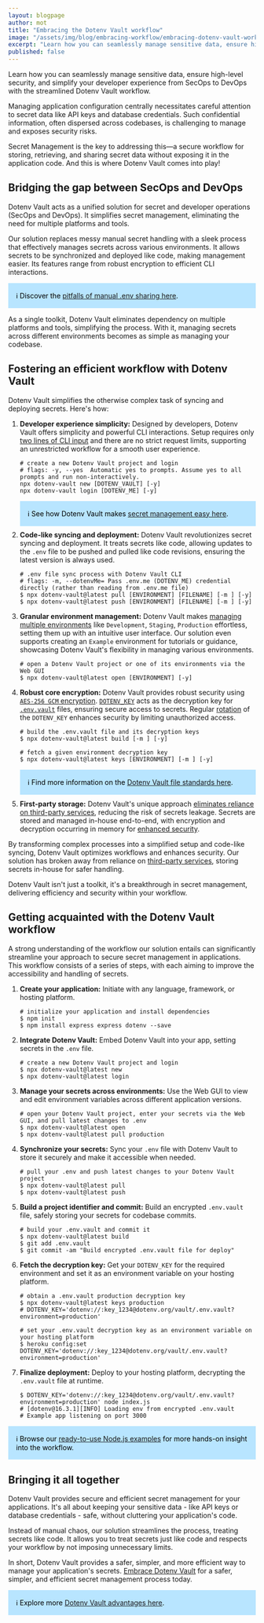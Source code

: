 ```yaml
---
layout: blogpage
author: mot
title: "Embracing the Dotenv Vault workflow"
image: "/assets/img/blog/embracing-workflow/embracing-dotenv-vault-workflow-cover.png"
excerpt: "Learn how you can seamlessly manage sensitive data, ensure high-level security, and simplify your developer experience from SecOps to DevOps with the streamlined Dotenv Vault workflow."
published: false
---
```


Learn how you can seamlessly manage sensitive data, ensure high-level security, and simplify your developer experience from SecOps to DevOps with the streamlined Dotenv Vault workflow.

Managing application configuration centrally necessitates careful attention to secret data like API keys and database credentials. Such confidential information, often dispersed across codebases, is challenging to manage and exposes security risks. 

Secret Management is the key to addressing this—a secure workflow for storing, retrieving, and sharing secret data without exposing it in the application code. And this is where Dotenv Vault comes into play!

## Bridging the gap between SecOps and DevOps

Dotenv Vault acts as a unified solution for secret and developer operations (SecOps and DevOps). It simplifies secret management, eliminating the need for multiple platforms and tools.

Our solution replaces messy manual secret handling with a sleek process that effectively manages secrets across various environments. It allows secrets to be synchronized and deployed like code, making management easier. Its features range from robust encryption to efficient CLI interactions.
<div style="background: #b8e5ff; padding: 1rem; color: black; margin-bottom: 2%">ℹ Discover the <a href="https://www.dotenv.org/blog/2023/06/27/tackling-pitfalls-manual-.env-file-sharing.html">pitfalls of manual .env sharing here</a>.</div>

As a single toolkit, Dotenv Vault eliminates dependency on multiple platforms and tools, simplifying the process. With it, managing secrets across different environments becomes as simple as managing your codebase.

## Fostering an efficient workflow with Dotenv Vault

Dotenv Vault simplifies the otherwise complex task of syncing and deploying secrets. Here's how:
1. **Developer experience simplicity:** Designed by developers, Dotenv Vault offers simplicity and powerful CLI interactions. Setup requires only [two lines of CLI input](https://www.dotenv.org/docs/sync/quickstart) and there are no strict request limits, supporting an unrestricted workflow for a smooth user experience.
    ```shell
    # create a new Dotenv Vault project and login
    # flags: -y, --yes  Automatic yes to prompts. Assume yes to all prompts and run non-interactively.
    npx dotenv-vault new [DOTENV_VAULT] [-y] 
    npx dotenv-vault login [DOTENV_ME] [-y] 
    ```
    <div style="background: #b8e5ff; padding: 1rem; color: black; margin-bottom: 2%">ℹ See how Dotenv Vault makes <a href="https://www.dotenv.org/blog/2023/07/11/making-secret-management-easy.html">secret management easy here</a>.</div>
2. **Code-like syncing and deployment:** Dotenv Vault revolutionizes secret syncing and deployment. It treats secrets like code, allowing updates to the `.env` file to be pushed and pulled like code revisions, ensuring the latest version is always used. 
    ```shell
    # .env file sync process with Dotenv Vault CLI
    # flags: -m, --dotenvMe= Pass .env.me (DOTENV_ME) credential directly (rather than reading from .env.me file)
    $ npx dotenv-vault@latest pull [ENVIRONMENT] [FILENAME] [-m ] [-y] 
    $ npx dotenv-vault@latest push [ENVIRONMENT] [FILENAME] [-m ] [-y]
    ```
3. **Granular environment management:** Dotenv Vault makes [managing multiple environments](https://www.dotenv.org/docs/tutorials/environments) like `Development`, `Staging`, `Production` effortless, setting them up with an intuitive user interface. Our solution even supports creating an `Example` environment for tutorials or guidance, showcasing Dotenv Vault's flexibility in managing various environments.
    ```shell
    # open a Dotenv Vault project or one of its environments via the Web GUI
    $ npx dotenv-vault@latest open [ENVIRONMENT] [-y]
    ```
4. **Robust core encryption:** Dotenv Vault provides robust security using [`AES-256 GCM` encryption](https://www.dotenv.org/security/). [`DOTENV_KEY`](https://www.dotenv.org/docs/security/dotenv-key) acts as the decryption key for [`.env.vault`](https://www.dotenv.org/docs/security/env-vault) files, ensuring secure access to secrets. Regular [rotation](https://www.dotenv.org/docs/dotenv-vault/rotatekey) of the `DOTENV_KEY` enhances security by limiting unauthorized access. 
    ```shell
    # build the .env.vault file and its decryption keys
    $ npx dotenv-vault@latest build [-m ] [-y]

    # fetch a given environment decryption key
    $ npx dotenv-vault@latest keys [ENVIRONMENT] [-m ] [-y]
    ```
    <div style="background: #b8e5ff; padding: 1rem; color: black; margin-bottom: 2%">ℹ Find more information on the <a href="https://www.dotenv.org/blog/2023/07/18/look-into-dotenv-vault-file-standards.html">Dotenv Vault file standards here</a>.</div>
5. **First-party storage:** Dotenv Vault's unique approach [eliminates reliance on third-party services](https://www.dotenv.org/blog/2023/07/04/overcoming-external-integrations-woes.html), reducing the risk of secrets leakage. Secrets are stored and managed in-house end-to-end, with encryption and decryption occurring in memory for [enhanced security](https://www.dotenv.org/security/).
   
By transforming complex processes into a simplified setup and code-like syncing, Dotenv Vault optimizes workflows and enhances security. Our solution has broken away from reliance on [third-party services](https://www.dotenv.org/blog/2023/07/04/overcoming-external-integrations-woes.html), storing secrets in-house for safer handling.

Dotenv Vault isn't just a toolkit, it's a breakthrough in secret management, delivering efficiency and security within your workflow. 

## Getting acquainted with the Dotenv Vault workflow

A strong understanding of the workflow our solution entails can significantly streamline your approach to secure secret management in applications. This workflow consists of a series of steps, with each aiming to improve the accessibility and handling of secrets.

1. **Create your application:** Initiate with any language, framework, or hosting platform.
    ```shell
    # initialize your application and install dependencies
    $ npm init
    $ npm install express express dotenv --save
    ```
2. **Integrate Dotenv Vault:** Embed Dotenv Vault into your app, setting secrets in the `.env` file.
    ```shell
    # create a new Dotenv Vault project and login
    $ npx dotenv-vault@latest new
    $ npx dotenv-vault@latest login
    ```
3. **Manage your secrets across environments:** Use the Web GUI to view and edit environment variables across different application versions.
    ```shell    
    # open your Dotenv Vault project, enter your secrets via the Web GUI, and pull latest changes to .env
    $ npx dotenv-vault@latest open
    $ npx dotenv-vault@latest pull production
    ```
4. **Synchronize your secrets:** Sync your `.env` file with Dotenv Vault to store it securely and make it accessible when needed.
    ```shell
    # pull your .env and push latest changes to your Dotenv Vault project
    $ npx dotenv-vault@latest pull
    $ npx dotenv-vault@latest push
    ```
6. **Build a project identifier and commit:** Build an encrypted `.env.vault` file, safely storing your secrets for codebase commits.
    ```shell
    # build your .env.vault and commit it 
    $ npx dotenv-vault@latest build
    $ git add .env.vault
    $ git commit -am "Build encrypted .env.vault file for deploy"
    ```
7. **Fetch the decryption key:** Get your `DOTENV_KEY` for the required environment and set it as an environment variable on your hosting platform.
    ```shell
    # obtain a .env.vault production decryption key 
    $ npx dotenv-vault@latest keys production
    # DOTENV_KEY='dotenv://:key_1234@dotenv.org/vault/.env.vault?environment=production' 

    # set your .env.vault decryption key as an environment variable on your hosting platform
    $ heroku config:set DOTENV_KEY='dotenv://:key_1234@dotenv.org/vault/.env.vault?environment=production'
    ```
8. **Finalize deployment:** Deploy to your hosting platform, decrypting the `.env.vault` file at runtime.
    ```shell
    $ DOTENV_KEY='dotenv://:key_1234@dotenv.org/vault/.env.vault?environment=production' node index.js
    # [dotenv@16.3.1][INFO] Loading env from encrypted .env.vault
    # Example app listening on port 3000
    ```

<div style="background: #b8e5ff; padding: 1rem; color: black; margin-bottom: 2%">ℹ Browse our <a href="https://www.dotenv.org/blog/2023/06/20/unlocking-secrets-dotenv-vault.html">ready-to-use Node.js examples</a> for more hands-on insight into the workflow.</div>

## Bringing it all together

Dotenv Vault provides secure and efficient secret management for your applications. It's all about keeping your sensitive data - like API keys or database credentials - safe, without cluttering your application's code.

Instead of manual chaos, our solution streamlines the process, treating secrets like code. It allows you to treat secrets just like code and respects your workflow by not imposing unnecessary limits.

In short, Dotenv Vault provides a safer, simpler, and more efficient way to manage your application's secrets. [Embrace Dotenv Vault](https://vault.dotenv.org/account/signup) for a safer, simpler, and efficient secret management process today.
<div style="background: #b8e5ff; padding: 1rem; color: black; margin-bottom: 2%">ℹ Explore more <a href="https://www.dotenv.org/blog/2023/06/20/unlocking-secrets-dotenv-vault.html">Dotenv Vault advantages here</a>.</div>
